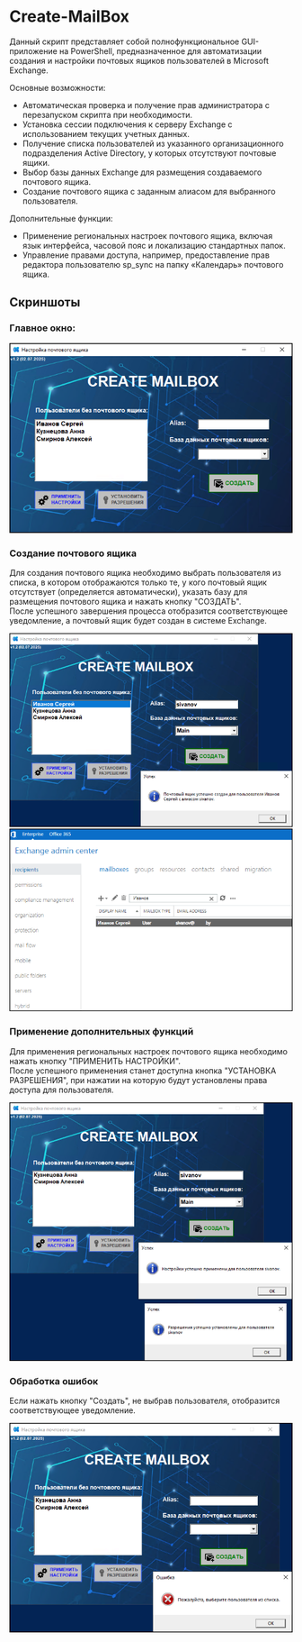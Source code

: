 # Create-MailBox
Данный скрипт представляет собой полнофункциональное GUI-приложение на PowerShell, предназначенное для автоматизации создания и настройки почтовых ящиков пользователей в Microsoft Exchange. <br>

Основные возможности: <br>
 - Автоматическая проверка и получение прав администратора с перезапуском скрипта при необходимости.
 - Установка сессии подключения к серверу Exchange с использованием текущих учетных данных.
 - Получение списка пользователей из указанного организационного подразделения Active Directory, у которых отсутствуют почтовые ящики.
 - Выбор базы данных Exchange для размещения создаваемого почтового ящика.
 - Создание почтового ящика с заданным алиасом для выбранного пользователя. <br>
 
Дополнительные функции:
 - Применение региональных настроек почтового ящика, включая язык интерфейса, часовой пояс и локализацию стандартных папок.
 - Управление правами доступа, например, предоставление прав редактора пользователю sp_sync на папку «Календарь» почтового ящика.
 
## Скриншоты

### Главное окно:  
<img src="screens/sc1.png">

### Создание почтового ящика
Для создания почтового ящика необходимо выбрать пользователя из списка, в котором отображаются только те, у кого почтовый ящик отсутствует (определяется автоматически), указать базу для размещения почтового ящика и нажать кнопку "СОЗДАТЬ". <br>
После успешного завершения процесса отобразится соответствующее уведомление, а почтовый ящик будет создан в системе Exchange.

<img src="screens/sc2.png">
<img src="screens/sc5.png">

### Применение дополнительных функций 
Для применения региональных настроек почтового ящика необходимо нажать кнопку "ПРИМЕНИТЬ НАСТРОЙКИ". <br>
После успешного применения станет доступна кнопка "УСТАНОВКА РАЗРЕШЕНИЯ", при нажатии на которую будут установлены права доступа для пользователя.

<img src="screens/sc3.png">


### Обработка ошибок 
Если нажать кнопку "Создать", не выбрав пользователя, отобразится соответствующее уведомление.

<img src="screens/sc4.png">
